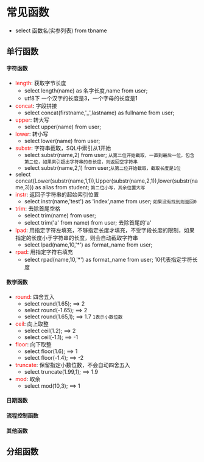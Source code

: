 # 常见函数
  - select 函数名(实参列表) from tbname

## 单行函数
#### 字符函数
  - <font color="red">length</font>: 获取字节长度
    - select length(name) as 名字长度,name from user;
    - utf8下 一个汉字的长度是3，一个字母的长度是1
  - <font color="red">concat</font>: 字段拼接
    - select concat(firstname,'_',lastname) as fullname from user;
  - <font color="red">upper</font>: 转大写
    - select upper(name) from user;
  - <font color="red">lower</font>: 转小写
    - select lower(name) from user;
  - <font color="red">substr</font>: 字符串截取，SQL中索引从1开始
    - select substr(name,2) from user; `从第二位开始截取，一直到最后一位，包含第二位，如果索引超出字符串的总长度，则返回空字符串`
    - select substr(name,2,1) from user;`从第二位开始截取，截取长度是1位`
  - select concat(Lower(substr(name,1,1)),Upper(substr(name,2,1)),lower(substr(name,3))) as alias from student;  `第二位小写，其余位置大写`
  - <font color="red">instr</font>: 返回子字符串的起始索引位置
    - select instr(name,'test') as 'index',name from user; `如果没有找到则返回0`
  - <font color="red">trim</font>: 去除首尾空格
    - select trim(name) from user;
    - select trim('a' from name) from user; 去除首尾的'a'
  - <font color="red">lpad</font>: 用指定字符左填充，不够指定长度才填充，不受字段长度的限制，如果指定的长度小于字符串的长度，则会自动截取字符串
    - select lpad(name,10,'*') as format_name from user;
  - <font color="red">rpad</font>: 用指定字符右填充
    - select rpad(name,10,'*') as format_name from user; 10代表指定字符长度
#### 数学函数
  - <font color="red">round</font>: 四舍五入
    - select round(1.65); ==> 2
    - select round(-1.65); ==> 2
    - select round(1.65,1); ==> 1.7  `1表示小数位数`
  - <font color="red">ceil</font>: 向上取整
    - select ceil(1.2);  ==> 2
    - select ceil(-1.1);  ==> -1
  - <font color="red">floor</font>: 向下取整
    - select floor(1.6);  ==> 1
    - select floor(-1.4); ==> -2
  - <font color="red">truncate</font>: 保留指定小数位数，不会自动四舍五入
    - select truncate(1.99,1);  ==> 1.9
  - <font color="red">mod</font>: 取余
    - select mod(10,3);  ==> 1
#### 日期函数
#### 流程控制函数
#### 其他函数

## 分组函数
#### 
